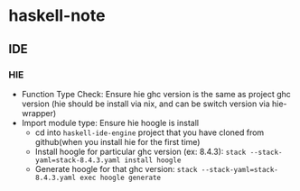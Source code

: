 # haskell-note

## IDE

### HIE
- Function Type Check: Ensure hie ghc version is the same as project ghc version (hie should be install via nix, and can be switch version via hie-wrapper)
- Import module type: Ensure hie hoogle is install
  - cd into `haskell-ide-engine` project that you have cloned from github(when you install hie for the first time)
  - Install hoogle for particular ghc version (ex: 8.4.3): 
    `stack --stack-yaml=stack-8.4.3.yaml install hoogle`
  - Generate hoogle for that ghc version:
    `stack --stack-yaml=stack-8.4.3.yaml exec hoogle generate`
